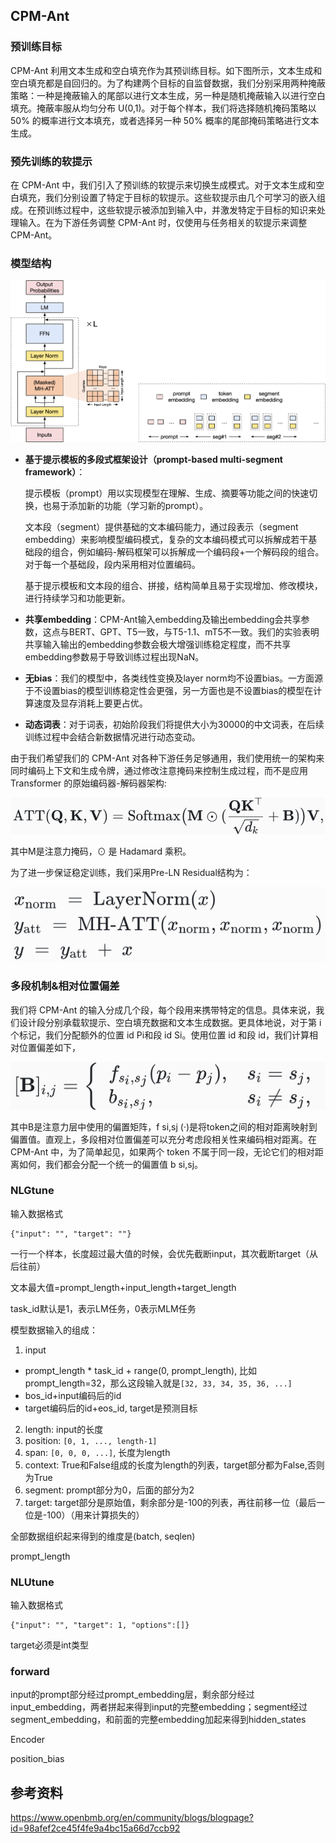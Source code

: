 ## CPM-Ant

### 预训练目标

CPM-Ant 利用文本生成和空白填充作为其预训练目标。如下图所示，文本生成和空白填充都是自回归的。为了构建两个目标的自监督数据，我们分别采用两种掩蔽策略：一种是掩蔽输入的尾部以进行文本生成，另一种是随机掩蔽输入以进行空白填充。掩蔽率服从均匀分布 U(0,1)。对于每个样本，我们将选择随机掩码策略以 50% 的概率进行文本填充，或者选择另一种 50% 概率的尾部掩码策略进行文本生成。

### 预先训练的软提示

在 CPM-Ant 中，我们引入了预训练的软提示来切换生成模式。对于文本生成和空白填充，我们分别设置了特定于目标的软提示。这些软提示由几个可学习的嵌入组成。在预训练过程中，这些软提示被添加到输入中，并激发特定于目标的知识来处理输入。在为下游任务调整 CPM-Ant 时，仅使用与任务相关的软提示来调整 CPM-Ant。

### 模型结构

![](img/Pasted%20image%2020230210180241.png)

-   **基于提示模板的多段式框架设计（prompt-based multi-segment framework）**：
	
	提示模板（prompt）用以实现模型在理解、生成、摘要等功能之间的快速切换，也易于添加新的功能（学习新的prompt）。
    
    文本段（segment）提供基础的文本编码能力，通过段表示（segment embedding）来影响模型编码模式，复杂的文本编码模式可以拆解成若干基础段的组合，例如编码-解码框架可以拆解成一个编码段+一个解码段的组合。对于每一个基础段，段内采用相对位置编码。
    
    基于提示模板和文本段的组合、拼接，结构简单且易于实现增加、修改模块，进行持续学习和功能更新。
    
-   **共享embedding**：CPM-Ant输入embedding及输出embedding会共享参数，这点与BERT、GPT、T5一致，与T5-1.1、mT5不一致。我们的实验表明共享输入输出的embedding参数会极大增强训练稳定程度，而不共享embedding参数易于导致训练过程出现NaN。
    
-   **无bias**：我们的模型中，各类线性变换及layer norm均不设置bias。一方面源于不设置bias的模型训练稳定性会更强，另一方面也是不设置bias的模型在计算速度及显存消耗上要更占优。
    
-   **动态词表**：对于词表，初始阶段我们将提供大小为30000的中文词表，在后续训练过程中会结合新数据情况进行动态变动。

由于我们希望我们的 CPM-Ant 对各种下游任务足够通用，我们使用统一的架构来同时编码上下文和生成令牌，通过修改注意掩码来控制生成过程，而不是应用 Transformer 的原始编码器-解码器架构:

![](img/Pasted%20image%2020230210182444.png)

其中M是注意力掩码，⊙ 是 Hadamard 乘积。

为了进一步保证稳定训练，我们采用Pre-LN Residual结构为：

![](img/Pasted%20image%2020230210182946.png)

### 多段机制&相对位置偏差

我们将 CPM-Ant 的输入分成几个段，每个段用来携带特定的信息。具体来说，我们设计段分别承载软提示、空白填充数据和文本生成数据。更具体地说，对于第 i 个标记，我们分配额外的位置 id Pi和段 id Si。使用位置 id 和段 id，我们计算相对位置偏差如下，

![](img/Pasted%20image%2020230210183128.png)

其中B是注意力层中使用的偏置矩阵，f si,sj (·)是将token之间的相对距离映射到偏置值。直观上，多段相对位置偏差可以充分考虑段相关性来编码相对距离。在 CPM-Ant 中，为了简单起见，如果两个 token 不属于同一段，无论它们的相对距离如何，我们都会分配一个统一的偏置值 b si,sj。


### NLGtune

输入数据格式
```
{"input": "", "target": ""}
```

一行一个样本，长度超过最大值的时候，会优先截断input，其次截断target（从后往前）

文本最大值=prompt_length+input_length+target_length

task_id默认是1，表示LM任务，0表示MLM任务

模型数据输入的组成：
1. input
- prompt_length * task_id + range(0, prompt_length), 比如prompt_length=32，那么这段输入就是`[32, 33, 34, 35, 36, ...]`
- bos_id+input编码后的id
- target编码后的id+eos_id, target是预测目标
2. length: input的长度
3. position: `[0, 1, ..., length-1]`
4. span: `[0, 0, 0, ...]`, 长度为length
5. context: True和False组成的长度为length的列表，target部分都为False,否则为True
6. segment: prompt部分为0，后面的部分为2
7. target: target部分是原始值，剩余部分是-100的列表，再往前移一位（最后一位是-100）（用来计算损失的）

全部数据组织起来得到的维度是(batch, seqlen)

prompt_length

### NLUtune

输入数据格式
```
{"input": "", "target": 1, "options":[]}
```

target必须是int类型

### forward

input的prompt部分经过prompt_embedding层，剩余部分经过input_embedding，两者拼起来得到input的完整embedding；segment经过segment_embedding，和前面的完整embedding加起来得到hidden_states

Encoder

position_bias


## 参考资料

https://www.openbmb.org/en/community/blogs/blogpage?id=98afef2ce45f4fe9a4bc15a66d7ccb92

